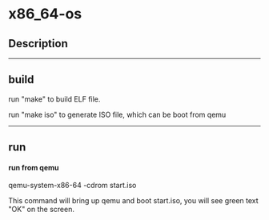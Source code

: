 # x86_64-os

## Description


---

## build
  run "make" to build ELF file.
  
  run "make iso" to generate ISO file, which can be boot from qemu

---

## run
#### run from qemu
  qemu-system-x86-64 -cdrom start.iso

  This command will bring up qemu and boot start.iso, you will see green text "OK" on the screen.
